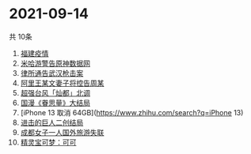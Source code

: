 # 2021-09-14
  共 10条

  <!-- BEGIN -->
  <!-- 最后更新时间:Tue Sep 14 2021 02:22:33 GMT+0000 (Coordinated Universal Time) -->
  1. [福建疫情](https://www.zhihu.com/search?q=福建疫情)
1. [米哈游警告原神数据网](https://www.zhihu.com/search?q=原神)
1. [律所通告武汉枪击案](https://www.zhihu.com/search?q=武汉枪击)
1. [阿里王某文妻子将控告周某](https://www.zhihu.com/search?q=王某文)
1. [超强台风「灿都」北调](https://www.zhihu.com/search?q=灿都)
1. [国漫《眷思量》大结局](https://www.zhihu.com/search?q=眷思量)
1. [iPhone 13 取消 64GB](https://www.zhihu.com/search?q=iPhone 13)
1. [进击的巨人二创结局](https://www.zhihu.com/search?q=进击的巨人)
1. [成都女子一人国外旅游失联](https://www.zhihu.com/search?q=成都女子失联)
1. [精灵宝可梦：可可](https://www.zhihu.com/search?q=精灵宝可梦可可)
  <!-- END -->
  